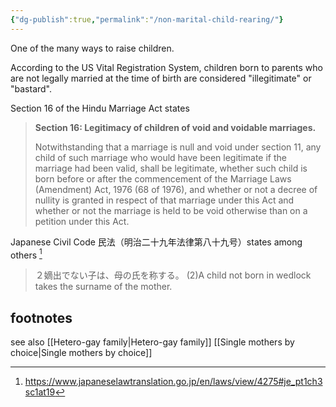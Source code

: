 ```yaml
---
{"dg-publish":true,"permalink":"/non-marital-child-rearing/"}
---
```


One of the many ways to raise children.

According to the US Vital Registration System, children born to parents who are not legally married at the time of birth are considered "illegitimate" or "bastard". 

Section 16 of the Hindu Marriage Act states
> **Section 16: Legitimacy of children of void and voidable marriages.**
> 
> Notwithstanding that a marriage is null and void under section 11, any child of such marriage who would have been legitimate if the marriage had been valid, shall be legitimate, whether such child is born before or after the commencement of the Marriage Laws (Amendment) Act, 1976 (68 of 1976), and whether or not a decree of nullity is granted in respect of that marriage under this Act and whether or not the marriage is held to be void otherwise than on a petition under this Act.

Japanese Civil Code 民法（明治二十九年法律第八十九号）states among others [^1]
> ２嫡出でない子は、母の氏を称する。
> (2)A child not born in wedlock takes the surname of the mother.


## footnotes
[^1]: https://www.japaneselawtranslation.go.jp/en/laws/view/4275#je_pt1ch3sc1at19 

see also
[[Hetero-gay family\|Hetero-gay family]] 
[[Single mothers by choice\|Single mothers by choice]]
